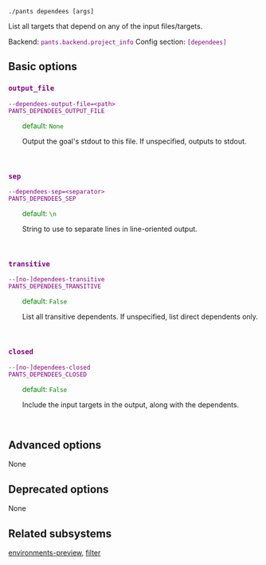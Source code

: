 ```
./pants dependees [args]
```
List all targets that depend on any of the input files/targets.

Backend: <span style="color: purple"><code>pants.backend.project_info</code></span>
Config section: <span style="color: purple"><code>[dependees]</code></span>

## Basic options

<div style="color: purple">

### `output_file`

  <code>--dependees-output-file=&lt;path&gt;</code><br>
  <code>PANTS_DEPENDEES_OUTPUT_FILE</code><br>
</div>
<div style="padding-left: 2em;">
<span style="color: green">default: <code>None</code></span>

<br>

Output the goal's stdout to this file. If unspecified, outputs to stdout.
</div>
<br>

<div style="color: purple">

### `sep`

  <code>--dependees-sep=&lt;separator&gt;</code><br>
  <code>PANTS_DEPENDEES_SEP</code><br>
</div>
<div style="padding-left: 2em;">
<span style="color: green">default: <code>\n</code></span>

<br>

String to use to separate lines in line-oriented output.
</div>
<br>

<div style="color: purple">

### `transitive`

  <code>--[no-]dependees-transitive</code><br>
  <code>PANTS_DEPENDEES_TRANSITIVE</code><br>
</div>
<div style="padding-left: 2em;">
<span style="color: green">default: <code>False</code></span>

<br>

List all transitive dependents. If unspecified, list direct dependents only.
</div>
<br>

<div style="color: purple">

### `closed`

  <code>--[no-]dependees-closed</code><br>
  <code>PANTS_DEPENDEES_CLOSED</code><br>
</div>
<div style="padding-left: 2em;">
<span style="color: green">default: <code>False</code></span>

<br>

Include the input targets in the output, along with the dependents.
</div>
<br>


## Advanced options

None

## Deprecated options

None


## Related subsystems
[environments-preview](environments-preview.md), [filter](filter.md)
